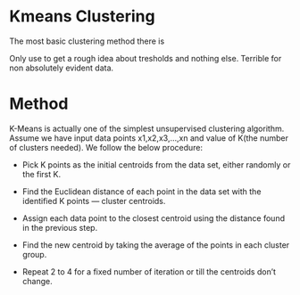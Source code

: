 # Kmeans Clustering

The most basic clustering method there is

Only use to get a rough idea about tresholds and nothing else. Terrible for non absolutely evident data.

# Method

K-Means is actually one of the simplest unsupervised clustering algorithm. Assume we have input data points x1,x2,x3,…,xn and value of K(the number of clusters needed). We follow the below procedure:

- Pick K points as the initial centroids from the data set, either randomly or the first K.

- Find the Euclidean distance of each point in the data set with the identified K points — cluster centroids.

- Assign each data point to the closest centroid using the distance found in the previous step.

- Find the new centroid by taking the average of the points in each cluster group.

- Repeat 2 to 4 for a fixed number of iteration or till the centroids don’t change.